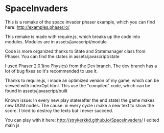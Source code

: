 SpaceInvaders
=============
This is a remake of the space invader phaser example, which you can find here:
http://examples.phaser.io/

This remake is made with require.js, which breaks up the code into modules.
Modules are in assets/javascript/module

Code is more organized thanks to State and Statemanager class from Phaser.
You can find the states in assets/javascript/state

I used Phaser 2.0.1(no Physics) from the Dev branch.
The dev branch has a lot of bug fixes so it's recommended to use it.

Thanks to require.js, i made an optimized version of my game,
which can be viewed with indexOpt.html. This use the "compiled" code, which can be found in assets/javascript/built

Known issue: In every new play state(after the end state) the game makes new DOM nodes.
The cause: in every cycle i make a new text to show the score.
I tried to destroy the texts but i never succeed.

You can play with it here: http://strykerkkd.github.io/SpaceInvaders/
I edited main js
